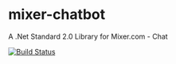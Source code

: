 # mixer-chatbot

A .Net Standard 2.0 Library for Mixer.com - Chat

[![Build Status](https://travis-ci.com/khcheung/mixer-chatbot.svg?branch=master)](https://travis-ci.com/khcheung/mixer-chatbot)
